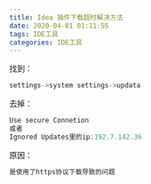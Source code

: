 ```yaml
---
title: Idea 插件下载超时解决方法 
date: 2020-04-01 01:11:55
tags: IDE工具
categories: IDE工具
---
```

找到：

```java
settings->system settings->updata
```

去掉：

```java
Use secure Connetion
或者
Ignored Updates里的ip:192.7.142.36
```

原因：

```java
是使用了https协议下载导致的问题
```

